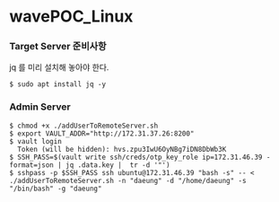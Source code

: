 # wavePOC_Linux

### Target Server 준비사항

jq 를 미리 설치해 놓아야 한다.

```console
$ sudo apt install jq -y
```

### Admin Server

```console
$ chmod +x ./addUserToRemoteServer.sh
$ export VAULT_ADDR="http://172.31.37.26:8200"
$ vault login
  Token (will be hidden): hvs.zpu3IwU6OyNBg7iDN8DbWb3K
$ SSH_PASS=$(vault write ssh/creds/otp_key_role ip=172.31.46.39 -format=json | jq .data.key |  tr -d '"') 
$ sshpass -p $SSH_PASS ssh ubuntu@172.31.46.39 "bash -s" -- < ./addUserToRemoteServer.sh -n "daeung" -d "/home/daeung" -s "/bin/bash" -g "daeung"
```
 
